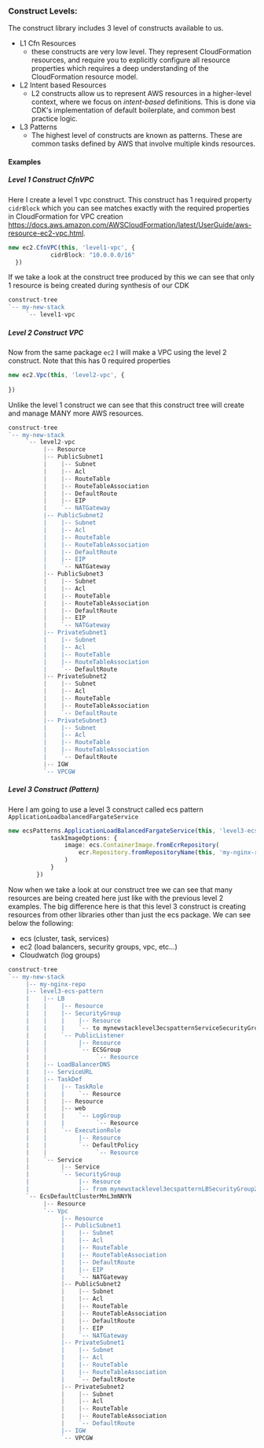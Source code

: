 ### Construct Levels:
The construct library includes 3 level of constructs available to us.
- L1 Cfn Resources
    - these constructs are very low level. They represent CloudFormation resources, and require you to explicitly configure all resource properties which requires a deep
      understanding of the CloudFormation resource model.
- L2 Intent based Resources
    - L2 constructs allow us to represent AWS resources in a higher-level context, where we focus on *intent-based* definitions. This is done via CDK's implementation of
      default boilerplate, and common best practice logic.
- L3 Patterns
    - The highest level of constructs are known as patterns. These are common tasks defined by AWS that involve multiple kinds resources.


#### Examples
##### Level 1 Construct CfnVPC
Here I create a level 1 vpc construct. This construct has 1 required property `cidrBlock` which you can see matches exactly with the required properties in CloudFormation for
VPC creation https://docs.aws.amazon.com/AWSCloudFormation/latest/UserGuide/aws-resource-ec2-vpc.html.
```typescript
new ec2.CfnVPC(this, 'level1-vpc', {
            cidrBlock: "10.0.0.0/16"
  })
```
If we take a look at the construct tree produced by this we can see that only 1 resource is being created during synthesis of our CDK
```typescript
construct-tree
`-- my-new-stack
     `-- level1-vpc

```
##### Level 2 Construct VPC
Now from the same package `ec2` I will make a VPC using the level 2 construct. Note that this has 0 required properties
```typescript
new ec2.Vpc(this, 'level2-vpc', {
    
})
```
Unlike the level 1 construct we can see that this construct tree will create and manage MANY more AWS resources.
```typescript
construct-tree
`-- my-new-stack
     `-- level2-vpc
          |-- Resource
          |-- PublicSubnet1
          |    |-- Subnet
          |    |-- Acl
          |    |-- RouteTable
          |    |-- RouteTableAssociation
          |    |-- DefaultRoute
          |    |-- EIP
          |    `-- NATGateway
          |-- PublicSubnet2
          |    |-- Subnet
          |    |-- Acl
          |    |-- RouteTable
          |    |-- RouteTableAssociation
          |    |-- DefaultRoute
          |    |-- EIP
          |    `-- NATGateway
          |-- PublicSubnet3
          |    |-- Subnet
          |    |-- Acl
          |    |-- RouteTable
          |    |-- RouteTableAssociation
          |    |-- DefaultRoute
          |    |-- EIP
          |    `-- NATGateway
          |-- PrivateSubnet1
          |    |-- Subnet
          |    |-- Acl
          |    |-- RouteTable
          |    |-- RouteTableAssociation
          |    `-- DefaultRoute
          |-- PrivateSubnet2
          |    |-- Subnet
          |    |-- Acl
          |    |-- RouteTable
          |    |-- RouteTableAssociation
          |    `-- DefaultRoute
          |-- PrivateSubnet3
          |    |-- Subnet
          |    |-- Acl
          |    |-- RouteTable
          |    |-- RouteTableAssociation
          |    `-- DefaultRoute
          |-- IGW
          `-- VPCGW

```
##### Level 3 Construct (Pattern)
Here I am going to use a level 3 construct called ecs pattern `ApplicationLoadbalancedFargateService`
```typescript
new ecsPatterns.ApplicationLoadBalancedFargateService(this, 'level3-ecs-pattern', {
            taskImageOptions: {
                image: ecs.ContainerImage.fromEcrRepository(
                    ecr.Repository.fromRepositoryName(this, 'my-nginx-repo', 'nginx')
                )
            }
        })
```
Now when we take a look at our construct tree we can see that many resources are being created here just like with the previous level 2 examples. The big
difference here is that this level 3 construct is creating resources from other libraries other than just the ecs package. We can see below the following:
- ecs (cluster, task, services)
- ec2 (load balancers, security groups, vpc, etc...)
- Cloudwatch (log groups)
```typescript
construct-tree
`-- my-new-stack
     |-- my-nginx-repo
     |-- level3-ecs-pattern
     |    |-- LB
     |    |    |-- Resource
     |    |    |-- SecurityGroup
     |    |    |    |-- Resource
     |    |    |    `-- to mynewstacklevel3ecspatternServiceSecurityGroup4E669D7C:80
     |    |    `-- PublicListener
     |    |         |-- Resource
     |    |         `-- ECSGroup
     |    |              `-- Resource
     |    |-- LoadBalancerDNS
     |    |-- ServiceURL
     |    |-- TaskDef
     |    |    |-- TaskRole
     |    |    |    `-- Resource
     |    |    |-- Resource
     |    |    |-- web
     |    |    |    `-- LogGroup
     |    |    |         `-- Resource
     |    |    `-- ExecutionRole
     |    |         |-- Resource
     |    |         `-- DefaultPolicy
     |    |              `-- Resource
     |    `-- Service
     |         |-- Service
     |         `-- SecurityGroup
     |              |-- Resource
     |              |-- from mynewstacklevel3ecspatternLBSecurityGroup2A462752:80
     `-- EcsDefaultClusterMnL3mNNYN
          |-- Resource
          `-- Vpc
               |-- Resource
               |-- PublicSubnet1
               |    |-- Subnet
               |    |-- Acl
               |    |-- RouteTable
               |    |-- RouteTableAssociation
               |    |-- DefaultRoute
               |    |-- EIP
               |    `-- NATGateway
               |-- PublicSubnet2
               |    |-- Subnet
               |    |-- Acl
               |    |-- RouteTable
               |    |-- RouteTableAssociation
               |    |-- DefaultRoute
               |    |-- EIP
               |    `-- NATGateway
               |-- PrivateSubnet1
               |    |-- Subnet
               |    |-- Acl
               |    |-- RouteTable
               |    |-- RouteTableAssociation
               |    `-- DefaultRoute
               |-- PrivateSubnet2
               |    |-- Subnet
               |    |-- Acl
               |    |-- RouteTable
               |    |-- RouteTableAssociation
               |    `-- DefaultRoute
               |-- IGW
               `-- VPCGW

```
